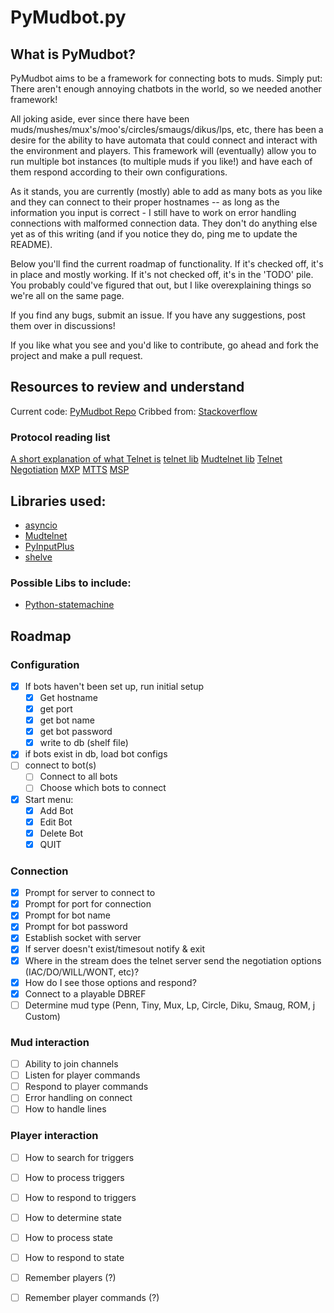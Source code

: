 # PyMudbot.py

## What is PyMudbot?

PyMudbot aims to be a framework for connecting bots to muds.  Simply put:  There aren't enough annoying chatbots in the world, so we needed another framework!  

All joking aside, ever since there have been muds/mushes/mux's/moo's/circles/smaugs/dikus/lps, etc, there has been a desire for the ability to have automata that could connect and interact with the environment and players.  This framework will (eventually) allow you to run multiple bot instances (to multiple muds if you like!) and have each of them respond according to their own configurations.  

As it stands, you are currently (mostly) able to add as many bots as you like and they can connect to their proper hostnames -- as long as the information you input is correct - I still have to work on error handling connections with malformed connection data.  They don't do anything else yet as of this writing (and if you notice they do, ping me to update the README).  

Below you'll find the current roadmap of functionality.  If it's checked off, it's in place and mostly working.  If it's not checked off, it's in the 'TODO' pile.  You probably could've figured that out, but I like overexplaining things so we're all on the same page.

If you find any bugs, submit an issue.  If you have any suggestions, post them over in discussions!

If you like what you see and you'd like to contribute, go ahead and fork the project and make a pull request.


## Resources to review and understand
Current code: [PyMudbot Repo](https://github.com/taladan/mudbot/blob/master/pymudbot.py)
Cribbed from: [Stackoverflow](https://stackoverflow.com/questions/38562891/how-to-create-telnet-client-with-asyncio)

### Protocol reading list
[A short explanation of what Telnet is](https://www.extrahop.com/resources/protocols/telnet/)
[telnet lib](https://docs.python.org/3/library/telnetlib.html)
[Mudtelnet lib](https://github.com/volundmush/mudtelnet-python)
[Telnet Negotiation](http://mud-dev.wikidot.com/telnet:negotiation)
[MXP](https://www.zuggsoft.com/zmud/mxp.htm)
[MTTS](https://tintin.mudhalla.net/protocols/mnes/)
[MSP](https://www.zuggsoft.com/zmud/msp.htm)

## Libraries used:
- [asyncio](https://docs.python.org/3/library/asyncio.html)
- [Mudtelnet](https://github.com/volundmush/mudtelnet-python)
- [PyInputPlus](https://pyinputplus.readthedocs.io/en/latest/)
- [shelve](https://docs.python.org/3/library/shelve.html)

### Possible Libs to include:
- [Python-statemachine](https://pypi.org/project/python-statemachine/)


## Roadmap

### Configuration
- [x] If bots haven't been set up, run initial setup
	- [x] Get hostname
	- [x] get port
	- [x] get bot name
	- [x] get bot password
	- [x] write to db (shelf file)
- [x] if bots exist in db, load bot configs
- [ ] connect to bot(s)
	- [ ] Connect to all bots
	- [ ] Choose which bots to connect
- [x] Start menu:
	- [x] Add Bot
	- [x] Edit Bot
	- [x] Delete Bot
	- [x] QUIT

### Connection
- [x] Prompt for server to connect to
- [x] Prompt for port for connection
- [x] Prompt for bot name
- [x] Prompt for bot password
- [x] Establish socket with server
- [x] If server doesn't exist/timesout notify & exit
- [x] Where in the stream does the telnet server send the negotiation options (IAC/DO/WILL/WONT, etc)? 
- [x] How do I see those options and respond?
- [x] Connect to a playable DBREF
- [ ] Determine mud type (Penn, Tiny, Mux, Lp, Circle, Diku, Smaug, ROM, j Custom)

### Mud interaction
- [ ] Ability to join channels
- [ ] Listen for player commands
- [ ] Respond to player commands
- [ ] Error handling on connect
- [ ] How to handle lines

### Player interaction
- [ ] How to search for triggers
- [ ] How to process triggers
- [ ] How to respond to triggers
- [ ] How to determine state
- [ ] How to process state
- [ ] How to respond to state
- [ ] Remember players (?)
- [ ] Remember player commands (?)
 